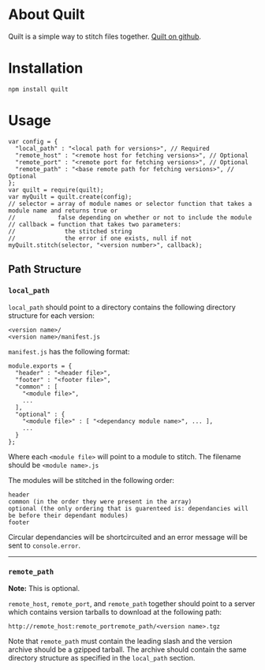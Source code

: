 # About Quilt #

Quilt is a simple way to stitch files together. [Quilt on github](http://github.com/ooyala/quilt).

# Installation #

    npm install quilt

# Usage #

    var config = {
      "local_path" : "<local path for versions>", // Required
      "remote_host" : "<remote host for fetching versions>", // Optional
      "remote_port" : "<remote port for fetching versions>", // Optional
      "remote_path" : "<base remote path for fetching versions>", // Optional
    };
    var quilt = require(quilt);
    var myQuilt = quilt.create(config);
    // selector = array of module names or selector function that takes a module name and returns true or
    //            false depending on whether or not to include the module
    // callback = function that takes two parameters:
    //              the stitched string
    //              the error if one exists, null if not
    myQuilt.stitch(selector, "<version number>", callback);

## Path Structure ##

### `local_path` ###

`local_path` should point to a directory contains the following directory structure for each version:

    <version name>/
    <version name>/manifest.js

`manifest.js` has the following format:

    module.exports = {
      "header" : "<header file>",
      "footer" : "<footer file>",
      "common" : [
        "<module file>",
        ...
      ],
      "optional" : {
        "<module file>" : [ "<dependancy module name>", ... ],
        ...
      }
    };

Where each `<module file>` will point to a module to stitch. The filename should be `<module name>.js`

The modules will be stitched in the following order:

    header
    common (in the order they were present in the array)
    optional (the only ordering that is guarenteed is: dependancies will be before their dependant modules)
    footer

Circular dependancies will be shortcircuited and an error message will be sent to `console.error`.

- - -

### `remote_path` ###

**Note:** This is optional.

`remote_host`, `remote_port`, and `remote_path` together should point to a server which contains version tarballs to download at the following path:

    http://remote_host:remote_portremote_path/<version name>.tgz

Note that `remote_path` must contain the leading slash and the version archive should be a gzipped tarball. The archive should contain the same directory structure as specified in the `local_path` section.
